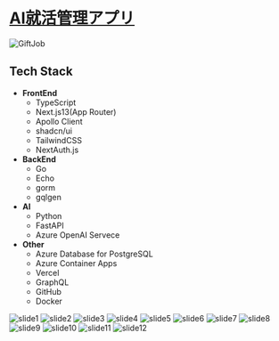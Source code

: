 # [AI就活管理アプリ](https://giftjob-frontend.vercel.app/)

![GiftJob](https://github.com/R1013-T/giftjob-frontend/blob/9da7e7c741a2bd04325b284ffcf97e27268a9b7b/public/giftjob_logo.png?raw=true)

## Tech Stack

- **FrontEnd**
  - TypeScript
  - Next.js13(App Router)
  - Apollo Client
  - shadcn/ui
  - TailwindCSS
  - NextAuth.js
- **BackEnd**
  - Go
  - Echo
  - gorm
  - gqlgen
- **AI**
  - Python
  - FastAPI
  - Azure OpenAI Servece
- **Other**
  - Azure Database for PostgreSQL
  - Azure Container Apps
  - Vercel
  - GraphQL
  - GitHub
  - Docker

![slide1](https://github.com/R1013-T/GiftJob/blob/main/slides/slide1.png?raw=true)
![slide2](https://github.com/R1013-T/GiftJob/blob/main/slides/slide2.png?raw=true)
![slide3](https://github.com/R1013-T/GiftJob/blob/main/slides/slide3.png?raw=true)
![slide4](https://github.com/R1013-T/GiftJob/blob/main/slides/slide4.png?raw=true)
![slide5](https://github.com/R1013-T/GiftJob/blob/main/slides/slide5.png?raw=true)
![slide6](https://github.com/R1013-T/GiftJob/blob/main/slides/slide6.png?raw=true)
![slide7](https://github.com/R1013-T/GiftJob/blob/main/slides/slide7.png?raw=true)
![slide8](https://github.com/R1013-T/GiftJob/blob/main/slides/slide8.png?raw=true)
![slide9](https://github.com/R1013-T/GiftJob/blob/main/slides/slide9.png?raw=true)
![slide10](https://github.com/R1013-T/GiftJob/blob/main/slides/slide10.png?raw=true)
![slide11](https://github.com/R1013-T/GiftJob/blob/main/slides/slide11.png?raw=true)
![slide12](https://github.com/R1013-T/GiftJob/blob/main/slides/slide12.png?raw=true)
